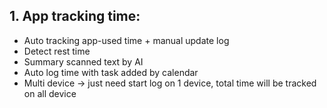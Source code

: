 ## 1. App tracking time: 
- Auto tracking app-used time + manual update log 
- Detect rest time
- Summary scanned text by AI
- Auto log time with task added by calendar
- Multi device -> just need start log on 1 device, total time will be tracked on all device


